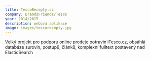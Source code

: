 ```yaml
---
title: TescoRecepty.cz
company: BrandzFriendz/Tesco 
year: 2014/2015
description: webová aplikace
image: images/tescorecepty.jpg
---
```

Velký projekt pro podporu online prodeje potravin iTesco.cz, obsáhlá databáze surovin, postupů, článků, komplexní fulltext postavený nad ElasticSearch
